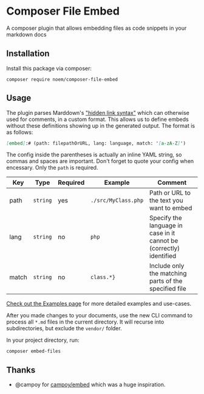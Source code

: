 # Composer File Embed

A composer plugin that allows embedding files as code snippets in your markdown docs

## Installation

Install this package via composer:

`composer require noem/composer-file-embed`

## Usage

The plugin parses Marddown's ["hidden link syntax"](https://stackoverflow.com/a/20885980) which can otherwise used for
comments, in a custom format. This allows us to define embeds without these definitions showing up in the generated
output. The format is as follows:

```markdown
[embed]:# (path: filepathOrURL, lang: language, match: '[a-zA-Z]')
```

The config inside the parentheses is actually an inline YAML string, so commas and spaces are important. Don't forget to
quote your config when encessary. Only the `path` is required.

|Key|Type|Required|Example|Comment  |
|---|---|---|---|---|
|path|`string` | yes | `./src/MyClass.php`| Path or URL to the text you want to embed |
|lang|`string`| no | `php` | Specify the language in case in it cannot be (correctly) identified |
|match|`string`| no | `class.*}` | Include only the matching parts of the specified file |

[Check out the Examples page](https://noemphp.github.io/composer-file-embed/Examples/) for more detailed examples and
use-cases.

After you made changes to your documents, use the new CLI command to process all `*.md` files in the current directory.
It will recurse into subdirectories, but exclude the `vendor/` folder.

In your project directory, run:

```shell
composer embed-files
```

## Thanks

* @campoy for [campoy/embed](https://github.com/campoy/embed) which was a huge inspiration.
